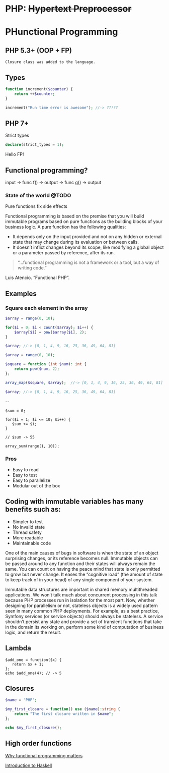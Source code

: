 # PHP: ~~Hypertext Preprocessor~~

# **PH**unctional **P**rogramming

## PHP 5.3+ (OOP + FP)

`Closure class was added to the language.`

## Types

```php
function increment($counter) { 
	return ++$counter; 
}

increment("Run time error is awesome"); //-> ?????
```

## PHP 7+

Strict types 

```php
declare(strict_types = 1);
```

Hello FP!

## Functional programming? 

input -> func f() -> output -> func g() -> output

### State of the world @TODO

Pure functions fix side effects

Functional programming is based on the premise that you will build immutable programs based on pure functions as the building blocks of your business logic. A pure function has the following qualities:

- It depends only on the input provided and not on any hidden or external state that may change during its evaluation or between calls.
- It doesn’t inflict changes beyond its scope, like modifying a global object or a parameter passed by reference, after its run.

> “...functional programming is not a framework or a tool, but a way of writing code.” 

Luis Atencio. “Functional PHP”. 

## Examples

### Square each element in the array

```php
$array = range(0, 10);

for($i = 0; $i < count($array); $i++) {
	$array[$i] = pow($array[$i], 2);
}

$array; //-> [0, 1, 4, 9, 16, 25, 36, 49, 64, 81]
```

```php
$array = range(0, 10);

$square = function (int $num): int {
	return pow($num, 2);
};

array_map($square, $array);  //-> [0, 1, 4, 9, 16, 25, 36, 49, 64, 81]

$array; //-> [0, 1, 4, 9, 16, 25, 36, 49, 64, 81]
```
--
```
$sum = 0;

for($i = 1; $i <= 10; $i++) {
   $sum += $i;
}

// $sum -> 55
```
```
array_sum(range(1, 10));
```

### Pros

- Easy to read
- Easy to test
- Easy to parallelize
- Modular out of the box

## Coding with immutable variables has many benefits such as:

- Simpler to test
- No invalid state
- Thread safety
- More readable
- Maintainable code

One of the main causes of bugs in software is when the state of an object surprising changes, or its reference becomes null. Immutable objects can be passed around to any function and their states will always remain the same. You can count on having the peace mind that state is only permitted to grow but never change. It eases the “cognitive load” (the amount of state to keep track of in your head) of any single component of your system. 

Immutable data structures are important in shared memory multithreaded applications. We won’t talk much about concurrent processing in this talk because PHP processes run in isolation for the most part. Now, whether designing for parallelism or not, stateless objects is a widely used pattern seen in many common PHP deployments. For example, as a best practice, Symfony services (or service objects) should always be stateless. A service shouldn’t persist any state and provide a set of transient functions that take in the domain its working on, perform some kind of computation of business logic, and return the result.

## Lambda

```
$add_one = function($x) {
   return $x + 1;
};
echo $add_one(4); // -> 5
```

## Closures

```php
$name = 'PHP';

$my_first_closure = function() use ($name):string {
    return "The first closure written in $name";
};

echo $my_first_closure();
```

## High order functions

[Why functional programming matters](http://www.cse.chalmers.se/~rjmh/Papers/whyfp.html)

[Introduction to Haskell](https://youtu.be/1jZ7j21g028)

